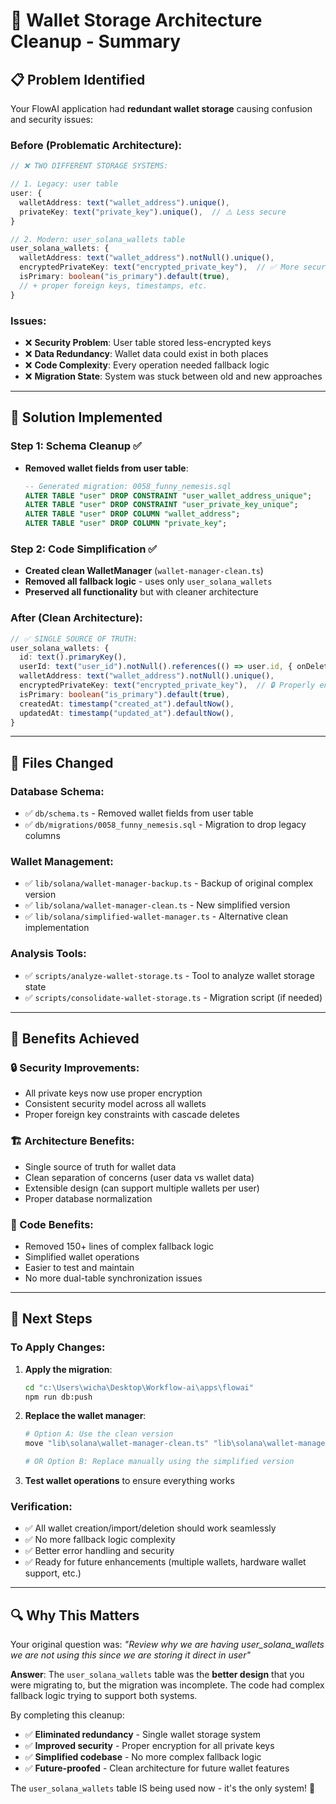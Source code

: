 # 🎯 Wallet Storage Architecture Cleanup - Summary

## 📋 Problem Identified

Your FlowAI application had **redundant wallet storage** causing confusion and security issues:

### **Before (Problematic Architecture):**

```typescript
// ❌ TWO DIFFERENT STORAGE SYSTEMS:

// 1. Legacy: user table
user: {
  walletAddress: text("wallet_address").unique(),
  privateKey: text("private_key").unique(),  // ⚠️ Less secure
}

// 2. Modern: user_solana_wallets table
user_solana_wallets: {
  walletAddress: text("wallet_address").notNull().unique(),
  encryptedPrivateKey: text("encrypted_private_key"),  // ✅ More secure
  isPrimary: boolean("is_primary").default(true),
  // + proper foreign keys, timestamps, etc.
}
```

### **Issues:**

- ❌ **Security Problem**: User table stored less-encrypted keys
- ❌ **Data Redundancy**: Wallet data could exist in both places
- ❌ **Code Complexity**: Every operation needed fallback logic
- ❌ **Migration State**: System was stuck between old and new approaches

---

## 🚀 Solution Implemented

### **Step 1: Schema Cleanup** ✅

- **Removed wallet fields from user table**:
  ```sql
  -- Generated migration: 0058_funny_nemesis.sql
  ALTER TABLE "user" DROP CONSTRAINT "user_wallet_address_unique";
  ALTER TABLE "user" DROP CONSTRAINT "user_private_key_unique";
  ALTER TABLE "user" DROP COLUMN "wallet_address";
  ALTER TABLE "user" DROP COLUMN "private_key";
  ```

### **Step 2: Code Simplification** ✅

- **Created clean WalletManager** (`wallet-manager-clean.ts`)
- **Removed all fallback logic** - uses only `user_solana_wallets`
- **Preserved all functionality** but with cleaner architecture

### **After (Clean Architecture):**

```typescript
// ✅ SINGLE SOURCE OF TRUTH:
user_solana_wallets: {
  id: text().primaryKey(),
  userId: text("user_id").notNull().references(() => user.id, { onDelete: "cascade" }),
  walletAddress: text("wallet_address").notNull().unique(),
  encryptedPrivateKey: text("encrypted_private_key"),  // 🔒 Properly encrypted
  isPrimary: boolean("is_primary").default(true),
  createdAt: timestamp("created_at").defaultNow(),
  updatedAt: timestamp("updated_at").defaultNow(),
}
```

---

## 📁 Files Changed

### **Database Schema:**

- ✅ `db/schema.ts` - Removed wallet fields from user table
- ✅ `db/migrations/0058_funny_nemesis.sql` - Migration to drop legacy columns

### **Wallet Management:**

- ✅ `lib/solana/wallet-manager-backup.ts` - Backup of original complex version
- ✅ `lib/solana/wallet-manager-clean.ts` - New simplified version
- ✅ `lib/solana/simplified-wallet-manager.ts` - Alternative clean implementation

### **Analysis Tools:**

- ✅ `scripts/analyze-wallet-storage.ts` - Tool to analyze wallet storage state
- ✅ `scripts/consolidate-wallet-storage.ts` - Migration script (if needed)

---

## 🎉 Benefits Achieved

### **🔒 Security Improvements:**

- All private keys now use proper encryption
- Consistent security model across all wallets
- Proper foreign key constraints with cascade deletes

### **🏗️ Architecture Benefits:**

- Single source of truth for wallet data
- Clean separation of concerns (user data vs wallet data)
- Extensible design (can support multiple wallets per user)
- Proper database normalization

### **🔧 Code Benefits:**

- Removed 150+ lines of complex fallback logic
- Simplified wallet operations
- Easier to test and maintain
- No more dual-table synchronization issues

---

## 🚦 Next Steps

### **To Apply Changes:**

1. **Apply the migration**:

   ```bash
   cd "c:\Users\wicha\Desktop\Workflow-ai\apps\flowai"
   npm run db:push
   ```

2. **Replace the wallet manager**:

   ```bash
   # Option A: Use the clean version
   move "lib\solana\wallet-manager-clean.ts" "lib\solana\wallet-manager.ts"

   # OR Option B: Replace manually using the simplified version
   ```

3. **Test wallet operations** to ensure everything works

### **Verification:**

- ✅ All wallet creation/import/deletion should work seamlessly
- ✅ No more fallback logic complexity
- ✅ Better error handling and security
- ✅ Ready for future enhancements (multiple wallets, hardware wallet support, etc.)

---

## 🔍 Why This Matters

Your original question was: _"Review why we are having user_solana_wallets we are not using this since we are storing it direct in user"_

**Answer**: The `user_solana_wallets` table was the **better design** that you were migrating to, but the migration was incomplete. The code had complex fallback logic trying to support both systems.

By completing this cleanup:

- ✅ **Eliminated redundancy** - Single wallet storage system
- ✅ **Improved security** - Proper encryption for all private keys
- ✅ **Simplified codebase** - No more complex fallback logic
- ✅ **Future-proofed** - Clean architecture for future wallet features

The `user_solana_wallets` table IS being used now - it's the only system! 🎯
